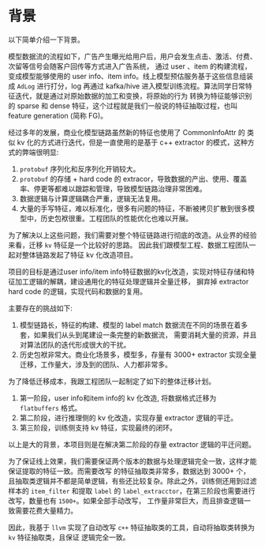 # 背景

以下简单介绍一下背景。

模型数据流的流程如下，广告产生曝光给用户后，用户会发生点击、激活、付费、次留等信号会随客户回传等方式进入广告系统，
通过 user 、item 的构建流程，变成模型能够使用的 user info、item info。线上模型预估服务基于这些信息组装成 `AdLog` 
进行打分，log 再通过 kafka/hive 进入模型训练流程。算法同学日常特征迭代，就是通过对原始数据的加工和变换，将原始的行为
转换为特征能够识别的 sparse 和 dense 特征，这个过程就是我们一般说的特征抽取过程，也叫 feature generation (简称 FG)。

经过多年的发展，商业化模型链路虽然新的特征也使用了 CommonInfoAttr 的 类似 kv 化的方式进行迭代，但是一直使用的是基于
c++ extractor 的模式，这种方式的弊端很明显:
1. `protobuf` 序列化和反序列化开销较大。
2. `protobuf` 的存储 + hard code 的 extracor，导致数据的产出、使用、覆盖率、停更等都难以跟踪和管理，导致模型链路治理非常困难。
3. 数据逻辑与计算逻辑耦合严重，逻辑无法复用。
4. 大量的手写特征，难以标准化，很多有问题的特征，不断被拷贝扩散到很多模型中，历史包袱很重。工程团队的性能优化也难以开展。

为了解决以上这些问题，我们需要对整个特征链路进行彻底的改造。从业界的经验来看，迁移 `kv` 特征是一个比较好的思路。
因此我们跟模型工程、数据工程团队一起对整体链路发起了特征 kv 化改造项目。

项目的目标是通过user info/item info特征数据的kv化改造，实现对特征存储和特征加工逻辑的解耦，建设通用化的特征处理逻辑并全量迁移，
摒弃掉 extractor hard code 的逻辑，实现代码和数据的复用。

主要存在的挑战如下:

1. 模型链路长，特征的构建、模型的 label match 数据流在不同的场景在着多套，如果我们从头到尾建设一条完整的新数据流，
   需要消耗大量的资源，并且对算法团队的迭代形成很大的干扰。
2. 历史包袱非常大。商业化场景多，模型多，存量有 3000+ extractor 实现全量迁移，工作量大，涉及到的团队、人力都非常多。

为了降低迁移成本，我跟工程团队一起制定了如下的整体迁移计划。
1. 第一阶段，user info和item info的 kv 化改造, 将数据格式迁移为 `flatbuffers` 格式。
2. 第二阶段，进行推理侧的 kv 化改造，实现存量 extractor 逻辑的平迁。
3. 第三阶段，训练侧支持 kv 特征，实现最终的闭环。

以上是大的背景，本项目则是在解决第二阶段的存量 extractor 逻辑的平迁问题。

为了保证线上效果，我们需要保证两个版本的数据与处理逻辑完全一致，这样才能保证提取的特征一致。而需要改写
的特征抽取类非常多，数据达到 3000+ 个，且抽取类逻辑并不都是简单逻辑，有些还比较复杂。除此之外，训练侧还用到过滤样本的
`item_filter` 和提取 `label` 的 `label_extracctor`，在第三阶段也需要进行改写，数量也有 `1500+`。如果全部手动改写，
工作量非常巨大，而且排查逻辑一致需要花费大量精力。

因此，我基于 `llvm` 实现了自动改写 `c++` 特征抽取类的工具，自动将抽取类转换为 `kv` 特征抽取类，且保证
逻辑完全一致。
